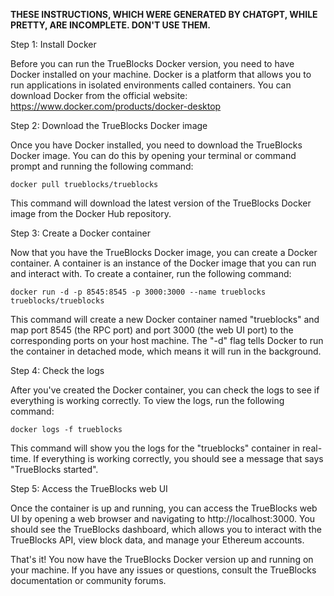 **THESE INSTRUCTIONS, WHICH WERE GENERATED BY CHATGPT, WHILE PRETTY, ARE INCOMPLETE. DON'T USE THEM.**

Step 1: Install Docker

Before you can run the TrueBlocks Docker version, you need to have Docker installed on your machine. Docker is a platform that allows you to run applications in isolated environments called containers. You can download Docker from the official website: https://www.docker.com/products/docker-desktop

Step 2: Download the TrueBlocks Docker image

Once you have Docker installed, you need to download the TrueBlocks Docker image. You can do this by opening your terminal or command prompt and running the following command:

```[bash]
docker pull trueblocks/trueblocks
```

This command will download the latest version of the TrueBlocks Docker image from the Docker Hub repository.

Step 3: Create a Docker container

Now that you have the TrueBlocks Docker image, you can create a Docker container. A container is an instance of the Docker image that you can run and interact with. To create a container, run the following command:

```[yaml]
docker run -d -p 8545:8545 -p 3000:3000 --name trueblocks trueblocks/trueblocks
```

This command will create a new Docker container named "trueblocks" and map port 8545 (the RPC port) and port 3000 (the web UI port) to the corresponding ports on your host machine. The "-d" flag tells Docker to run the container in detached mode, which means it will run in the background.

Step 4: Check the logs

After you've created the Docker container, you can check the logs to see if everything is working correctly. To view the logs, run the following command:

```[bash]
docker logs -f trueblocks
```

This command will show you the logs for the "trueblocks" container in real-time. If everything is working correctly, you should see a message that says "TrueBlocks started".

Step 5: Access the TrueBlocks web UI

Once the container is up and running, you can access the TrueBlocks web UI by opening a web browser and navigating to http://localhost:3000. You should see the TrueBlocks dashboard, which allows you to interact with the TrueBlocks API, view block data, and manage your Ethereum accounts.

That's it! You now have the TrueBlocks Docker version up and running on your machine. If you have any issues or questions, consult the TrueBlocks documentation or community forums.
